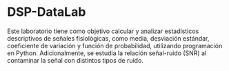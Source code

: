 # DSP-DataLab
Este laboratorio tiene como objetivo calcular y analizar estadísticos descriptivos de señales fisiológicas, como media, desviación estándar, coeficiente de variación y función de probabilidad, utilizando programación en Python. Adicionalmente, se estudia la relación señal-ruido (SNR) al contaminar la señal con distintos tipos de ruido​.
